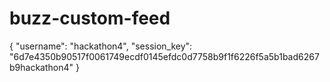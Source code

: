 # buzz-custom-feed


{ "username": "hackathon4", 
"session_key": "6d7e4350b90517f0061749ecdf0145efdc0d7758b9f1f6226f5a5b1bad6267b9hackathon4" 
}
